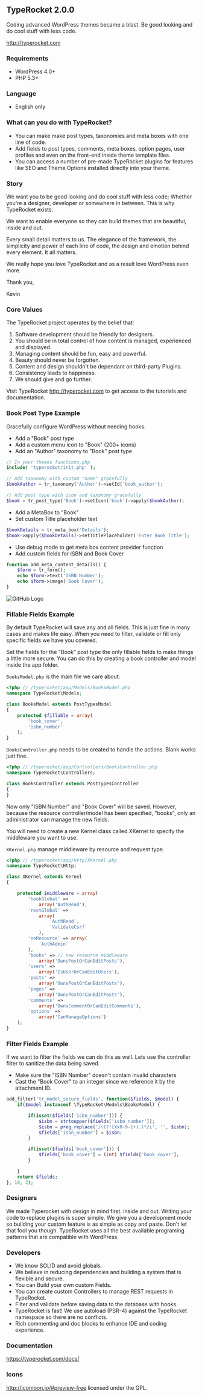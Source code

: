 ## TypeRocket 2.0.0
Coding advanced WordPress themes became a blast. Be good looking and do cool stuff with less code.

http://typerocket.com

### Requirements

- WordPress 4.0+
- PHP 5.3+

### Language

- English only

### What can you do with TypeRocket?

- You can make make post types, taxonomies and meta boxes with one line of code.
- Add fields to post types, comments, meta boxes, option pages, user profiles and even on the front-end inside theme template files.
- You can access a number of pre-made TypeRocket plugins for features like SEO and Theme Options installed directly into your theme.

### Story

We want you to be good looking and do cool stuff with less code; Whether you're a designer, developer or somewhere in between. This is why TypeRocket exists.

We want to enable everyone so they can build themes that are beautiful, inside and out.

Every small detail matters to us. The elegance of the framework, the simplicity and power of each line of code, the design and emotion behind every element. It all matters.

We really hope you love TypeRocket and as a result love WordPress even more.

Thank you,

Kevin

### Core Values

The TypeRocket project operates by the belief that:

1. Software development should be friendly for designers.
2. You should be in total control of how content is managed, experienced and displayed.
3. Managing content should be fun, easy and powerful.
4. Beauty should never be forgotten.
5. Content and design shouldn't be dependant on third-party Plugins.
6. Consistency leads to happiness.
7. We should give and go further.

Visit TypeRocket http://typerocket.com to get access to the tutorials and documentation.

### Book Post Type Example

Gracefully configure WordPress without needing hooks.

- Add a "Book" post type
- Add a custom menu icon to "Book" (200+ icons)
- Add an "Author" taxonomy to "Book" post type

```php
// In your themes functions.php
include( 'typerocket/init.php' );

// Add taxonomy with custom "name" gracefully
$bookAuthor = tr_taxonomy('Author')->setId('book_author');

// Add post type with icon and taxonomy gracefully
$book = tr_post_type('Book')->setIcon('book')->apply($bookAuthor);
```

- Add a MetaBox to "Book"
- Set custom Title placeholder text

```php
$bookDetails = tr_meta_box('Details');
$book->apply($bookDetails)->setTitlePlaceholder('Enter Book Title');
```

- Use debug mode to get meta box content provider function
- Add custom fields for ISBN and Book Cover

```php
function add_meta_content_details() {
    $form = tr_form();
    echo $form->text('ISBN Number');
    echo $form->image('Book Cover');
}
```

![GitHub Logo](http://typerocket.com/github/typerocket-book-example.png)

### Fillable Fields Example

By default TypeRocket will save any and all fields. This is just fine in many cases and makes life easy. When you need to filter, validate or fill only specific fields we have you covered.

Set the fields for the "Book" post type the only fillable fields to make things a little more secure. You can do this by creating a book controller and model inside the app folder.

`BooksModel.php` is the main file we care about.

```php
<?php // /typerocket/app/Models/BooksModel.php
namespace TypeRocket\Models;

class BooksModel extends PostTypesModel
{
    protected $fillable = array(
        'book_cover',
        'isbn_number'
    );
}
```

`BooksController.php` needs to be created to handle the actions. Blank works just fine.

```php
<?php // /typerocket/app/Controllers/BooksController.php
namespace TypeRocket\Controllers;

class BooksController extends PostTypesController
{
}
```

Now only "ISBN Number" and "Book Cover" will be saved. However, because the resource controller/model has been specified, "books", only an administrator can manage the new fields.

You will need to create a new Kernel class called XKernel to specify the middleware you want to use.

`XKernel.php` manage middleware by resource and request type.

```php
<?php // /typerocket/app/Http/XKernel.php
namespace TypeRocket\Http;

class XKernel extends Kernel
{

    protected $middleware = array(
        'hookGlobal' =>
            array('AuthRead'),
        'restGlobal' =>
            array(
                'AuthRead',
                'ValidateCsrf'
            ),
        'noResource' => array(
            'AuthAdmin'
        ),
        'books' => // new resource middleware
            array('OwnsPostOrCanEditPosts'),
        'users' =>
            array('IsUserOrCanEditUsers'),
        'posts' =>
            array('OwnsPostOrCanEditPosts'),
        'pages' =>
            array('OwnsPostOrCanEditPosts'),
        'comments' =>
            array('OwnsCommentOrCanEditComments'),
        'options' =>
            array('CanManageOptions')
    );
}

```

### Filter Fields Example

If we want to filter the fields we can do this as well. Lets use the controller filter to sanitize the data being saved.

- Make sure the "ISBN Number" doesn't contain invalid characters
- Cast the "Book Cover" to an integer since we reference it by the attachment ID.

```php
add_filter('tr_model_secure_fields', function($fields, $model) {
    if($model instanceof \TypeRocket\Models\BooksModel) {

        if(isset($fields['isbn_number'])) {
            $isbn = strtoupper($fields['isbn_number']);
            $isbn = preg_replace('/((?![Xx0-9-]+).)*/i', '', $isbn);
            $fields['isbn_number'] = $isbn;
        }

        if(isset($fields['book_cover'])) {
            $fields['book_cover'] = (int) $fields['book_cover'];
        }

    }
    return $fields;
}, 10, 2);
```

### Designers

We made Typerocket with design in mind first. Inside and out. Writing your code to replace plugins is super simple. We give you a development mode so building your custom feature is as simple as copy and paste. Don't let that fool you though. TypeRocket uses all the best available programing patterns that are compatible with WordPress.

### Developers

- We know SOLID and avoid globals.
- We believe in reducing dependencies and building a system that is flexible and secure.
- You can Build your own custom Fields.
- You can create custom Controllers to manage REST requests in TypeRocket.
- Filter and validate before saving data to the database with hooks.
- TypeRocket is fast! We use autoload (PSR-4) against the TypeRocket namespace so there are no conflicts.
- Rich commenting and doc blocks to enhance IDE and coding experience.

### Documentation

https://typerocket.com/docs/

### Icons

http://icomoon.io/#preview-free licensed under the GPL.